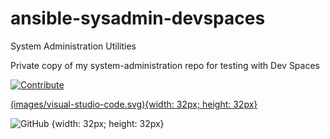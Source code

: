 # ansible-sysadmin-devspaces

System Administration Utilities

Private copy of my system-administration repo for testing with Dev Spaces

[![Contribute](https://www.eclipse.org/che/contribute.svg)](https://devspaces.apps.sno1.keyvan.home#https://github.com/scdaniels/ansible-sysadmin-devspaces)

[(images/visual-studio-code.svg){width: 32px; height: 32px}](https://devspaces.apps.sno1.keyvan.home#https://github.com/scdaniels/ansible-sysadmin-devspaces)


![GitHub](https://github.com/yourusername/your-repo/blob/main/icons/github.png?raw=true "GitHub Icon")
{width: 32px; height: 32px}
